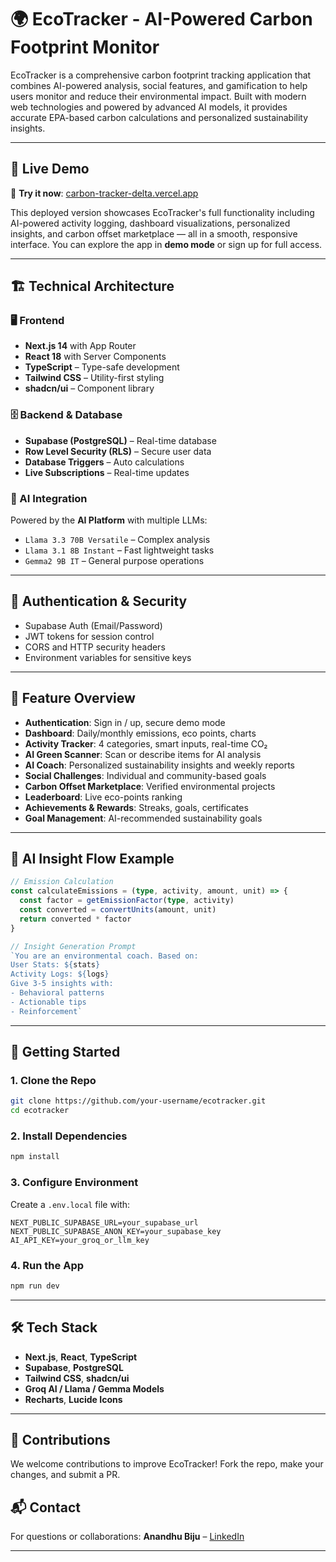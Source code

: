 # 🌍 EcoTracker - AI-Powered Carbon Footprint Monitor

EcoTracker is a comprehensive carbon footprint tracking application that combines AI-powered analysis, social features, and gamification to help users monitor and reduce their environmental impact. Built with modern web technologies and powered by advanced AI models, it provides accurate EPA-based carbon calculations and personalized sustainability insights.

---

## 🔗 Live Demo

🚀 **Try it now**: [carbon-tracker-delta.vercel.app](https://carbon-tracker-delta.vercel.app/)

This deployed version showcases EcoTracker's full functionality including AI-powered activity logging, dashboard visualizations, personalized insights, and carbon offset marketplace — all in a smooth, responsive interface. You can explore the app in **demo mode** or sign up for full access.

---

## 🏗️ Technical Architecture

### 🖥️ Frontend

- **Next.js 14** with App Router
- **React 18** with Server Components
- **TypeScript** – Type-safe development
- **Tailwind CSS** – Utility-first styling
- **shadcn/ui** – Component library

### 🗄️ Backend & Database

- **Supabase (PostgreSQL)** – Real-time database
- **Row Level Security (RLS)** – Secure user data
- **Database Triggers** – Auto calculations
- **Live Subscriptions** – Real-time updates

### 🤖 AI Integration

Powered by the **AI Platform** with multiple LLMs:
- `Llama 3.3 70B Versatile` – Complex analysis
- `Llama 3.1 8B Instant` – Fast lightweight tasks
- `Gemma2 9B IT` – General purpose operations

---

## 🔐 Authentication & Security

- Supabase Auth (Email/Password)
- JWT tokens for session control
- CORS and HTTP security headers
- Environment variables for sensitive keys

---

## 📱 Feature Overview

- **Authentication**: Sign in / up, secure demo mode
- **Dashboard**: Daily/monthly emissions, eco points, charts
- **Activity Tracker**: 4 categories, smart inputs, real-time CO₂
- **AI Green Scanner**: Scan or describe items for AI analysis
- **AI Coach**: Personalized sustainability insights and weekly reports
- **Social Challenges**: Individual and community-based goals
- **Carbon Offset Marketplace**: Verified environmental projects
- **Leaderboard**: Live eco-points ranking
- **Achievements & Rewards**: Streaks, goals, certificates
- **Goal Management**: AI-recommended sustainability goals

---

## 🧠 AI Insight Flow Example

```ts
// Emission Calculation
const calculateEmissions = (type, activity, amount, unit) => {
  const factor = getEmissionFactor(type, activity)
  const converted = convertUnits(amount, unit)
  return converted * factor
}
````

```ts
// Insight Generation Prompt
`You are an environmental coach. Based on:
User Stats: ${stats}
Activity Logs: ${logs}
Give 3-5 insights with:
- Behavioral patterns
- Actionable tips
- Reinforcement`
```

---

## 🚀 Getting Started

### 1. Clone the Repo

```bash
git clone https://github.com/your-username/ecotracker.git
cd ecotracker
```

### 2. Install Dependencies

```bash
npm install
```

### 3. Configure Environment

Create a `.env.local` file with:

```env
NEXT_PUBLIC_SUPABASE_URL=your_supabase_url
NEXT_PUBLIC_SUPABASE_ANON_KEY=your_supabase_key
AI_API_KEY=your_groq_or_llm_key
```

### 4. Run the App

```bash
npm run dev
```

---

## 🛠️ Tech Stack

* **Next.js**, **React**, **TypeScript**
* **Supabase**, **PostgreSQL**
* **Tailwind CSS**, **shadcn/ui**
* **Groq AI / Llama / Gemma Models**
* **Recharts**, **Lucide Icons**

---

## 🙌 Contributions

We welcome contributions to improve EcoTracker! Fork the repo, make your changes, and submit a PR.


## 📬 Contact

For questions or collaborations:
**Anandhu Biju** – [LinkedIn](https://www.linkedin.com/in/anandhubiju)

---


